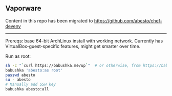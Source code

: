 ## Vaporware

Content in this repo has been migrated to https://github.com/abesto/chef-devenv

---

Prereqs: base 64-bit ArchLinux install with working network. Currently has VirtualBox-guest-specific features, might get smarter over time.

Run as root:

```sh
sh -c "`curl https://babushka.me/up`"  # or otherwise, from https://babushka.me/installing
babushka 'abesto:as root'
passwd abesto
su - abesto
# Manually add SSH key
babushka abesto:all
```
